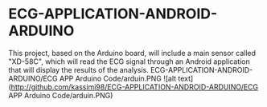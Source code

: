 # ECG-APPLICATION-ANDROID-ARDUINO
This project, based on the Arduino board, will include a main sensor called "XD-58C", which will read the ECG signal through an Android application that will display the results of the analysis.
ECG-APPLICATION-ANDROID-ARDUINO/ECG APP Arduino Code/arduin.PNG
![alt text](http://github.com/kassimi98/ECG-APPLICATION-ANDROID-ARDUINO/ECG APP Arduino Code/arduin.PNG)
